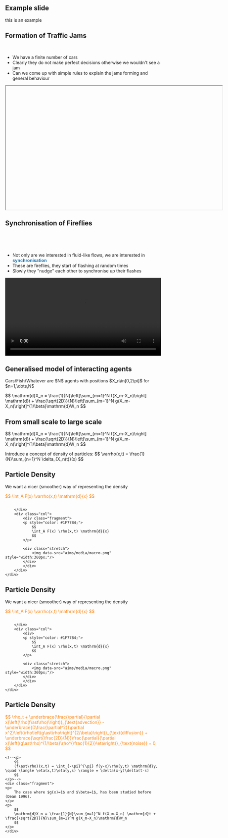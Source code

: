 ## Example slide

this is an example

<div>
<section data-state="head" data-menu-title="Swarming Example">
    <h2>
        Formation of Traffic Jams
    </h2>
    <div class="container">
        <div class="col">
            <br/>
            <ul>
                <li>We have a finite number of cars</li>
                <li>Clearly they do not make perfect decisions otherwise we wouldn't see a jam</li>
                <li>Can we come up with simple rules to explain the jams forming and general behaviour</li>
            </ul>
        </div>
        <div class="col">
            <div class="stretch">
                <iframe width="700" height="400" data-src="https://www.youtube.com/embed/ZNLIoolCeKI"></iframe>
            </div>
        </div>
    </div>
</section>

<section data-state="head" data-menu-title="Swarming Example">
    <h2>
        Synchronisation of Fireflies
    </h2>
    <div class="container">
        <div class="col">
            <br/>
            <br/>
            <br/>
            <ul>
                <li>Not only are we interested in fluid-like flows, we are interested in <b style="color: #1F77B4;">synchronisation</b></li>
                <li>These are fireflies, they start of flashing at random times</li>
                <li>Slowly they "nudge" each other to synchronise up their flashes</li>
            </ul>
        </div>
        <div class="col">
            <div class="stretch">
                <video data-autoplay loop="true" src="conference/fireflies.mp4" width="100%"></video>
            </div>
        </div>
    </div>
</section>

<section data-auto-animate data-state="head" data-menu-title="How we model">
    <h2>Generalised model of interacting agents</h2>
    <p>Cars/Fish/Whatever are $N$ agents with positions $X_n\in[0,2\pi]$ for $n=1,\dots,N$</p>
    <div data-id="sde">
        $$
        \mathrm{d}X_n = \frac{1}{N}\left[\sum_{m=1}^N f(X_m-X_n)\right] \mathrm{d}t + \frac{\sqrt{2D}}{N}\left[\sum_{m=1}^N g(X_m-X_n)\right]^{1/\beta}\mathrm{d}W_n
        $$
    </div>
</section>

<section data-auto-animate data-state="head" data-menu-title="Macroscopic to Mesoscopic">
    <h2>From small scale to large scale</h2>
    <div data-id="sde">
        $$
        \mathrm{d}X_n = \frac{1}{N}\left[\sum_{m=1}^N f(X_m-X_n)\right] \mathrm{d}t + \frac{\sqrt{2D}}{N}\left[\sum_{m=1}^N g(X_m-X_n)\right]^{1/\beta}\mathrm{d}W_n
        $$
    </div>
    <p>
    Introduce a concept of density of particles:
    $$
    \varrho(x,t) = \frac{1}{N}\sum_{n=1}^N \delta_{X_n(t)}(x)
    $$
</section>

<section data-auto-animate data-state="head" data-menu-title="Swarming Example">
    <h2>Particle Density</h2>
    <p>We want a nicer (smoother) way of representing the density</p>
    <div class="container">
        <div class="col">
            <p style="color: #FF8616;">
                $$
                \int_A F(x) \varrho(x,t) \mathrm{d}{x}
                $$
            </p>
            <div class="stretch">
                <img data-src="aims/media/micro.png" style="width:360px;"/>
            </div>
            
        </div>
        <div class="col">
            <div class="fragment">
            <p style="color: #1F77B4;">
                $$
                \int_A F(x) \rho(x,t) \mathrm{d}{x}
                $$
            </p>

            <div class="stretch">
                <img data-src="aims/media/macro.png" style="width:360px;"/>
            </div>
            </div>
        </div>
    </div>
</section>

<section data-auto-animate data-state="head" data-menu-title="Swarming Example">
    <h2>Particle Density</h2>
    <p>We want a nicer (smoother) way of representing the density</p>
    <div class="container">
        <div class="col">
            <p style="color: #FF8616;">
                $$
                \int_A F(x) \varrho(x,t) \mathrm{d}{x}
                $$
            </p>
            <div class="stretch">
                <img data-src="aims/media/meso.png" style="width:360px;"/>
            </div>
            
        </div>
        <div class="col">
            <div>
            <p style="color: #1F77B4;">
                $$
                \int_A F(x) \rho(x,t) \mathrm{d}{x}
                $$
            </p>

            <div class="stretch">
                <img data-src="aims/media/macro.png" style="width:360px;"/>
            </div>
            </div>
        </div>
    </div>
</section>

<section data-state="head" data-menu-title="Macroscopic to Mesoscopic">
    <h2>Particle Density</h2>
    <div data-id="spde", style="color: #FF8616;">
    $$
    \rho_t + \underbrace{\frac{\partial}{\partial x}\left(\rho(f\ast\rho)\right)}_{\text{advection}} - \underbrace{D\frac{\partial^2}{\partial x^2}\left(\rho\left(g\ast\rho\right)^{2/\beta}\right)}_{\text{diffusion}} + \underbrace{\sqrt{\frac{2D}{N}}\frac{\partial}{\partial x}\left((g\ast\rho)^{1/\beta}\rho^{\frac{1}{2}}\eta\right)}_{\text{noise}} = 0
    $$
    </div>

    <!--<p>
        $$
        (f\ast\rho)(x,t) = \int_{-\pi}^{\pi} f(y-x)\rho(y,t) \mathrm{d}y, \quad \langle \eta(x,t)\eta(y,s) \rangle = \delta(x-y)\delta(t-s)
        $$
    </p>-->
    <div class="fragment">
    <p>
        The case where $g(x)=1$ and $\beta=1$, has been studied before (Dean 1996). 
    </p>
    <p>
        $$
        \mathrm{d}X_n = \frac{1}{N}\sum_{m=1}^N f(X_m-X_n) \mathrm{d}t + \frac{\sqrt{2D}}{N}\sum_{m=1}^N g(X_m-X_n)\mathrm{d}W_n
        $$
    </p>
    </div>
</section>
</div>